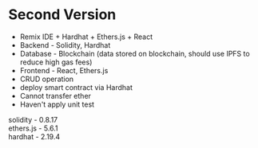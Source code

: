 # Second Version
* Remix IDE + Hardhat + Ethers.js + React
* Backend - Solidity, Hardhat
* Database - Blockchain (data stored on blockchain, should use IPFS to reduce high gas fees)
* Frontend - React, Ethers.js
* CRUD operation
* deploy smart contract via Hardhat
* Cannot transfer ether
* Haven't apply unit test



solidity - 0.8.17 
<br/>
ethers.js - 5.6.1
<br/>
hardhat - 2.19.4

